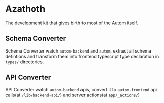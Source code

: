 # Azathoth

The development kit that gives birth to most of the Autom itself.

## Schema Converter

Schema Converter watch `autom-backend` and `autom`, extract all schema defintions and transform them into frontend typescript type declaration in `types/` directories.

## API Converter

API Converter watch `autom-backend` apis, convert it to `autom-frontend` api calls(at `/lib/backend-api/`) and server actions(at `app/_actions/`)
